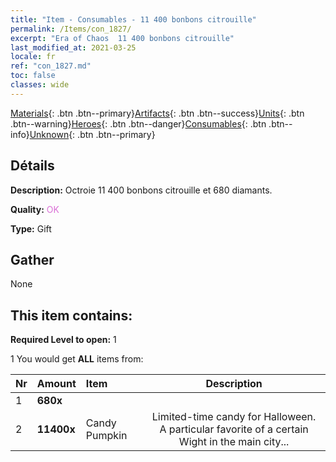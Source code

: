 ```yaml
---
title: "Item - Consumables - 11 400 bonbons citrouille"
permalink: /Items/con_1827/
excerpt: "Era of Chaos  11 400 bonbons citrouille"
last_modified_at: 2021-03-25
locale: fr
ref: "con_1827.md"
toc: false
classes: wide
---
```

 [Materials](/fr/Items/){: .btn .btn--primary}[Artifacts](/fr/Items/Artifacts/){: .btn .btn--success}[Units](/fr/Items/Units/){: .btn .btn--warning}[Heroes](/fr/Items/Heroes/){: .btn .btn--danger}[Consumables](/fr/Items/Consumables/){: .btn .btn--info}[Unknown](/fr/Items/Unknown/){: .btn .btn--primary}

## Détails
 **Description:** Octroie 11 400 bonbons citrouille et 680 diamants.

 **Quality:** <span style="color: #DA70D6">OK</span>

 **Type:** Gift

## Gather

  None

## This item contains:

 **Required Level to open:** 1

 1 You would get **ALL** items  from:

  | Nr | Amount |     Item    | Description |
  |:---|:-------|:------------|:-----------:|
  | 1 |  **680x** | <i class="fas fa-gem"/> |  | 
  | 2 |  **11400x** | Candy Pumpkin | Limited-time candy for Halloween. A particular favorite of a certain Wight in the main city...  | 
